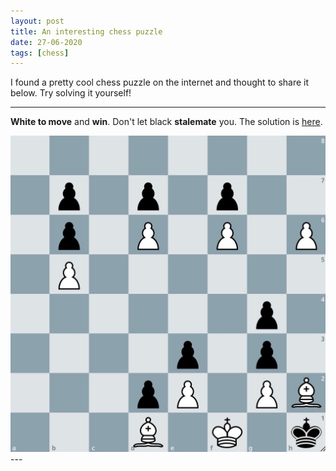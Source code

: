 ```yaml
---
layout: post
title: An interesting chess puzzle
date: 27-06-2020
tags: [chess]
---
```


I found a pretty cool chess puzzle on the internet and thought to share it below. Try solving it yourself!

---

**White to move** and **win**. Don't let black **stalemate** you. The solution is [here](/assets/img/no-stalemate-sol.gif).

<img src="/assets/img/no-stalemate.jpeg">
---
